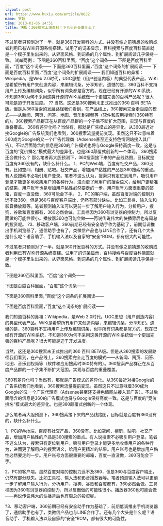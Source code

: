 ```yaml
---
layout: post
url: https://www.huxiu.com/article/8632
name: 罗超
time: 2013-01-06 14:51
title: 快报：360搜索上线百科！下几步还会做什么？
---
```

不过笔者只预测对了一半。就是360开发百科的方式。并没有像之前猜想的收购或者利用已有WiKi开源系统搭建。试用了的词条显示，百科搜索与百度百科简直就是一个模子里生出来的。从界面风格、到词条的几个属性、到扩展阅读几乎保持一致。 试举两例： 下图是360百科里面，“百度“这个词条—— 下图是百度百科里面，“百度”这个词条—— 下面是360百科里面，”百度“这个词条的扩展阅读—— 下面是百度百科里面，”百度“这个词条的扩展阅读—— 我们知道百科的鼻祖：Wikipedia，是Web 2.0时代，UGC思想（用户创造内容）的典型代表产品。WiKi是希望所有用户来创造内容，来编辑词条，分享知识。遗憾的是，360百科不支持用户上传及编辑词条，似乎所有词条都是官方的。现在已经有开源的WiKi系统，不知道360为何不采用这类开源的WiKi系统做一个更加完善的百科产品呢？很大可能是迫于开发进度。 ?? 当然，这还是360搜索未正式推出的360 百科 BETA版。但是从360搜索的发展路径我们看到，在产品线上，360搜索完全走百度的模式——从新闻、网页、问答、地图、音乐到视频等（软件和应用搜索时360特有的）。360搜索产品群正在从百度产品群的一个子集不断扩大范围，实现与百度的重叠覆盖。 360有差异化吗？当然有，那就是广告模式的差异化。从360最近对接Google的广告系统我们也看到，360搜索流量提前变现。虽然这只不过意味着360成为Google的又一个广告代理商（Adsense甚至还支持色情网站接入其广告）。不过后面隐含的信息是360的广告模式也将与Google保持高度一致。这是与百度的”竞价排名“模式最大的差异化。也是360颠覆式创新的一个体现。 360搜索还会做什么？ 那么笔者再大胆预测下，360搜索接下来的产品线路图，目标就是百度有360没有的，缺什么补什么。 1、PC的Web端，百度有社交产品，360没有。比如空间、相册、贴吧。社交产品，增加用户黏性的产品是360搜索的重点。有人说搜索不必吸引用户登录。笔者不这么认为，搜索只有定位到用户，吸引用户登录才能更多地收集用户的各种行为，进而更了解用户的搜索语义，给用户更精准的结果。用户账号也是增加用户黏性必然要走的一步。用户账号方面很重要的邮箱，百度一直没做，360可能会下手。 2、PC的客户端，虽然百度对端的控制力远不及360，但是360与百度客户端比，仍然有部分缺失。比如工具栏、输入法和影音播放器等。笔者预测输入法可以更前一步了解用户输入行为，分析用户，搜狗、谷歌和百度都有，360必然会做。工具栏因为360有浏览器的控制力，所以反而做的可能性很小。播放器360也可能会做——再说传说伟大的快播背后也有周总的投资呢。 ?3、移动客户端，360前期已经有安全助手作为基础了，前期低调推出手机浏览器了，通信助手也有了，类微信产品也与LINE合作了。还有几个大头是什么呢？语音助手、手机输入法以及自家的”安全“ROM，都有很大的可能性。

不过笔者只预测对了一半。就是360开发百科的方式。并没有像之前猜想的收购或者利用已有WiKi开源系统搭建。试用了的词条显示，百科搜索与百度百科简直就是一个模子里生出来的。从界面风格、到词条的几个属性、到扩展阅读几乎保持一致。

下图是360百科里面，“百度“这个词条——

下图是百度百科里面，“百度”这个词条——

下面是360百科里面，”百度“这个词条的扩展阅读——

下面是百度百科里面，”百度“这个词条的扩展阅读——

我们知道百科的鼻祖：Wikipedia，是Web 2.0时代，UGC思想（用户创造内容）的典型代表产品。WiKi是希望所有用户来创造内容，来编辑词条，分享知识。遗憾的是，360百科不支持用户上传及编辑词条，似乎所有词条都是官方的。现在已经有开源的WiKi系统，不知道360为何不采用这类开源的WiKi系统做一个更加完善的百科产品呢？很大可能是迫于开发进度。

当然，这还是360搜索未正式推出的360 百科 BETA版。但是从360搜索的发展路径我们看到，在产品线上，360搜索完全走百度的模式——从新闻、网页、问答、地图、音乐到视频等（软件和应用搜索时360特有的）。360搜索产品群正在从百度产品群的一个子集不断扩大范围，实现与百度的重叠覆盖。

360有差异化吗？当然有，那就是广告模式的差异化。从360最近对接Google的广告系统我们也看到，360搜索流量提前变现。虽然这只不过意味着360成为Google的又一个广告代理商（Adsense甚至还支持色情网站接入其广告）。不过后面隐含的信息是360的广告模式也将与Google保持高度一致。这是与百度的”竞价排名“模式最大的差异化。也是360颠覆式创新的一个体现。

那么笔者再大胆预测下，360搜索接下来的产品线路图，目标就是百度有360没有的，缺什么补什么。

1、PC的Web端，百度有社交产品，360没有。比如空间、相册、贴吧。社交产品，增加用户黏性的产品是360搜索的重点。有人说搜索不必吸引用户登录。笔者不这么认为，搜索只有定位到用户，吸引用户登录才能更多地收集用户的各种行为，进而更了解用户的搜索语义，给用户更精准的结果。用户账号也是增加用户黏性必然要走的一步。用户账号方面很重要的邮箱，百度一直没做，360可能会下手。

2、PC的客户端，虽然百度对端的控制力远不及360，但是360与百度客户端比，仍然有部分缺失。比如工具栏、输入法和影音播放器等。笔者预测输入法可以更前一步了解用户输入行为，分析用户，搜狗、谷歌和百度都有，360必然会做。工具栏因为360有浏览器的控制力，所以反而做的可能性很小。播放器360也可能会做——再说传说伟大的快播背后也有周总的投资呢。

?3、移动客户端，360前期已经有安全助手作为基础了，前期低调推出手机浏览器了，通信助手也有了，类微信产品也与LINE合作了。还有几个大头是什么呢？语音助手、手机输入法以及自家的”安全“ROM，都有很大的可能性。


